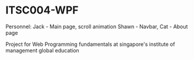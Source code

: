 # ITSC004-WPF

Personnel:
Jack - Main page, scroll animation
Shawn - Navbar, 
Cat - About page

Project for Web Programming fundamentals at singapore's institute of management global education
